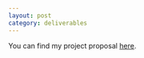 ```yaml
---
layout: post
category: deliverables
---
```

You can find my project proposal [here](/files/Project%20Proposal.pdf).